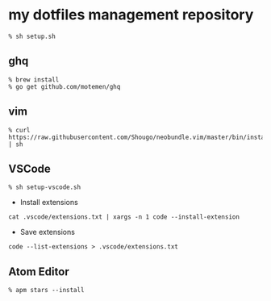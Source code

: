# my dotfiles management repository

```
% sh setup.sh
```

## ghq

```
% brew install
% go get github.com/motemen/ghq
```

## vim

```
% curl https://raw.githubusercontent.com/Shougo/neobundle.vim/master/bin/install.sh | sh
```

## VSCode

```
% sh setup-vscode.sh
```

* Install extensions

```
cat .vscode/extensions.txt | xargs -n 1 code --install-extension
```

* Save extensions

```
code --list-extensions > .vscode/extensions.txt
```

## Atom Editor

```
% apm stars --install
```

